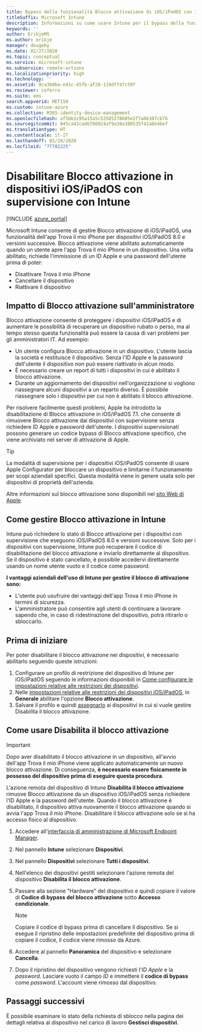 ```yaml
---
title: Bypass della funzionalità Blocco attivazione di iOS/iPadOS con Intune
titleSuffix: Microsoft Intune
description: Informazioni su come usare Intune per il bypass della funzionalità Blocco attivazione di iOS/iPadOS per accedere ai dispositivi bloccati.
keywords: ''
author: ErikjeMS
ms.author: erikje
manager: dougeby
ms.date: 02/27/2020
ms.topic: conceptual
ms.service: microsoft-intune
ms.subservice: remote-actions
ms.localizationpriority: high
ms.technology: ''
ms.assetid: 9ca3b0ba-e41c-45fb-af28-119dff47c59f
ms.reviewer: coferro
ms.suite: ems
search.appverid: MET150
ms.custom: intune-azure
ms.collection: M365-identity-device-management
ms.openlocfilehash: af5bb1c95a15a5c52585278605e2f7a86307cb76
ms.sourcegitcommit: 045ca42cad6f86024af9a38a380535f42a6b4bef
ms.translationtype: HT
ms.contentlocale: it-IT
ms.lasthandoff: 02/28/2020
ms.locfileid: "77782225"
---
```

# <a name="disable-activation-lock-on-supervised-iosipados-devices-with-intune"></a>Disabilitare Blocco attivazione in dispositivi iOS/iPadOS con supervisione con Intune


[!INCLUDE [azure_portal](../includes/azure_portal.md)]

Microsoft Intune consente di gestire Blocco attivazione di iOS/iPadOS, una funzionalità dell'app Trova il mio iPhone per dispositivi iOS/iPadOS 8.0 e versioni successive. Blocco attivazione viene abilitato automaticamente quando un utente apre l'app Trova il mio iPhone in un dispositivo. Una volta abilitato, richiede l'immissione di un ID Apple e una password dell'utente prima di poter:

- Disattivare Trova il mio iPhone
- Cancellare il dispositivo
- Riattivare il dispositivo

## <a name="how-activation-lock-affects-you"></a>Impatto di Blocco attivazione sull'amministratore

Blocco attivazione consente di proteggere i dispositivi iOS/iPadOS e di aumentare le possibilità di recuperare un dispositivo rubato o perso, ma al tempo stesso questa funzionalità può essere la causa di vari problemi per gli amministratori IT. Ad esempio:

- Un utente configura Blocco attivazione in un dispositivo. L'utente lascia la società e restituisce il dispositivo. Senza l'ID Apple e la password dell'utente il dispositivo non può essere riattivato in alcun modo.
- È necessario creare un report di tutti i dispositivi in cui è abilitato il blocco attivazione.
- Durante un aggiornamento dei dispositivi nell'organizzazione si vogliono riassegnare alcuni dispositivi a un reparto diverso. È possibile riassegnare solo i dispositivi per cui non è abilitato il blocco attivazione.

Per risolvere facilmente questi problemi, Apple ha introdotto la disabilitazione di Blocco attivazione in iOS/iPadOS 7.1. che consente di rimuovere Blocco attivazione dai dispositivi con supervisione senza richiedere ID Apple e password dell'utente. I dispositivi supervisionati possono generare un codice bypass di Blocco attivazione specifico, che viene archiviato nel server di attivazione di Apple.

>[!TIP]
>La modalità di supervisione per i dispositivi iOS/iPadOS consente di usare Apple Configurator per bloccare un dispositivo e limitarne il funzionamento per scopi aziendali specifici. Questa modalità viene in genere usata solo per dispositivi di proprietà dell'azienda.

Altre informazioni sul blocco attivazione sono disponibili nel [sito Web di Apple](https://support.apple.com/HT201365).

## <a name="how-intune-helps-you-manage-activation-lock"></a>Come gestire Blocco attivazione in Intune
Intune può richiedere lo stato di Blocco attivazione per i dispositivi con supervisione che eseguono iOS/iPadOS 8.0 e versioni successive. Solo per i dispositivi con supervisione, Intune può recuperare il codice di disabilitazione del blocco attivazione e inviarlo direttamente al dispositivo. Se il dispositivo è stato cancellato, è possibile accedervi direttamente usando un nome utente vuoto e il codice come password.

**I vantaggi aziendali dell'uso di Intune per gestire il blocco di attivazione sono:**

- L'utente può usufruire dei vantaggi dell'app Trova il mio iPhone in termini di sicurezza.
- L'amministratore può consentire agli utenti di continuare a lavorare sapendo che, in caso di ridestinazione del dispositivo, potrà ritirarlo o sbloccarlo.

## <a name="before-you-start"></a>Prima di iniziare
Per poter disabilitare il blocco attivazione nei dispositivi, è necessario abilitarlo seguendo queste istruzioni:

1. Configurare un profilo di restrizione del dispositivo di Intune per iOS/iPadOS seguendo le informazioni disponibili in [Come configurare le impostazioni relative alle restrizioni dei dispositivi](/intune-azure/configure-devices/how-to-configure-device-restrictions).
2. Nelle [impostazioni relative alle restrizioni dei dispositivi iOS/iPadOS](../configuration/device-restrictions-ios.md), in **Generale** abilitare l'opzione **Blocco attivazione**.
3. Salvare il profilo e quindi [assegnarlo](../configuration/device-profile-assign.md) ai dispositivi in cui si vuole gestire Disabilita il blocco attivazione.


## <a name="how-to-use-disable-activation-lock"></a>Come usare Disabilita il blocco attivazione

>[!IMPORTANT]
>Dopo aver disabilitato il blocco attivazione in un dispositivo, all'avvio dell'app Trova il mio iPhone viene applicato automaticamente un nuovo blocco attivazione. Di conseguenza, **è necessario essere fisicamente in possesso del dispositivo prima di eseguire questa procedura**.

L'azione remota del dispositivo di Intune **Disabilita il blocco attivazione** rimuove Blocco attivazione da un dispositivo iOS/iPadOS senza richiedere l'ID Apple e la password dell'utente. Quando il blocco attivazione è disabilitato, il dispositivo attiva nuovamente il blocco attivazione quando si avvia l'app Trova il mio iPhone. Disabilitare il blocco attivazione solo se si ha accesso fisico al dispositivo.

1. Accedere all'[interfaccia di amministrazione di Microsoft Endpoint Manager](https://go.microsoft.com/fwlink/?linkid=2109431).
3. Nel pannello **Intune** selezionare **Dispositivi**.
4. Nel pannello **Dispositivi** selezionare **Tutti i dispositivi**.
5. Nell'elenco dei dispositivi gestiti selezionare l'azione remota del dispositivo **Disabilita il blocco attivazione**.
6. Passare alla sezione "Hardware" del dispositivo e quindi copiare il valore di **Codice di bypass del blocco attivazione** sotto **Accesso condizionale**.

    >[!NOTE]
    >Copiare il codice di bypass prima di cancellare il dispositivo. Se si esegue il ripristino delle impostazioni predefinite del dispositivo prima di copiare il codice, il codice viene rimosso da Azure.

7. Accedere al pannello **Panoramica** del dispositivo e selezionare **Cancella**.
8. Dopo il ripristino del dispositivo vengono richiesti l'*ID Apple* e la *password*. Lasciare vuoto il campo *ID* e immettere il **codice di bypass** come *password*. L'account viene rimosso dal dispositivo. 


## <a name="next-steps"></a>Passaggi successivi

È possibile esaminare lo stato della richiesta di sblocco nella pagina dei dettagli relativa al dispositivo nel carico di lavoro **Gestisci dispositivi**.
